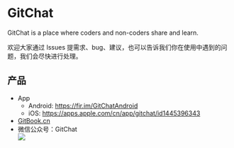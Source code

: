 # GitChat
GitChat is a place where coders and non-coders share and learn.

欢迎大家通过 Issues 提需求、bug、建议，也可以告诉我们你在使用中遇到的问题，我们会尽快进行处理。

## 产品
- App 
  - Android: <https://fir.im/GitChatAndroid>
  - iOS: <https://apps.apple.com/cn/app/gitchat/id1445396343>
- [GitBook.cn](https://gitbook.cn/)
- 微信公众号：GitChat  
  ![](https://images.gitbook.cn/c8324c10-1fb2-11e9-8d56-19f3754ba1b8)

